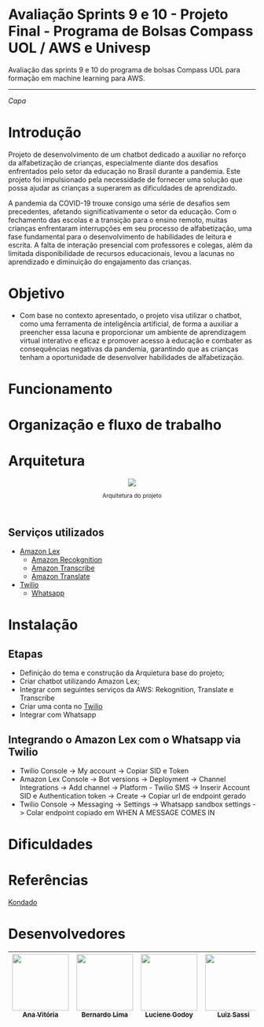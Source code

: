 # Avaliação Sprints 9 e 10 - Projeto Final - Programa de Bolsas Compass UOL / AWS e Univesp

Avaliação das sprints 9 e 10 do programa de bolsas Compass UOL para formação em machine learning para AWS.

---
*Capa*

# Introdução

Projeto de desenvolvimento de um chatbot dedicado a auxiliar no reforço da alfabetização de crianças, especialmente diante dos desafios enfrentados pelo setor da educação no Brasil durante a pandemia. Este projeto foi impulsionado pela necessidade de fornecer uma solução que possa ajudar as crianças a superarem as dificuldades de aprendizado.

A pandemia da COVID-19 trouxe consigo uma série de desafios sem precedentes, afetando significativamente o setor da educação. Com o fechamento das escolas e a transição para o ensino remoto, muitas crianças enfrentaram interrupções em seu processo de alfabetização, uma fase fundamental para o desenvolvimento de habilidades de leitura e escrita. A falta de interação presencial com professores e colegas, além da limitada disponibilidade de recursos educacionais, levou a lacunas no aprendizado e diminuição do engajamento das crianças.


# Objetivo 

- Com base no contexto apresentado, o projeto visa utilizar o chatbot, como uma ferramenta de inteligência artificial, de forma a auxiliar a preencher essa lacuna e proporcionar um ambiente de aprendizagem virtual interativo e eficaz e promover acesso à educação e combater as consequências negativas da pandemia, garantindo que as crianças tenham a oportunidade de desenvolver habilidades de alfabetização.


# Funcionamento 

# Organização e fluxo de trabalho 

# Arquitetura 

<div align="center">
  <img src="./assets/arquitetura-atual.jpg">
  <sub>
    <p>Arquitetura do projeto</p><br>
  </sub>
</div>


## Serviços utilizados

- [Amazon Lex](https://docs.aws.amazon.com/lexv2/latest/dg/what-is.html)
    * [Amazon Recokgnition](https://docs.aws.amazon.com/rekognition/latest/dg/what-is.html) 
    * [Amazon Transcribe](https://docs.aws.amazon.com/transcribe/latest/dg/what-is.html)
    * [Amazon Translate](https://docs.aws.amazon.com/translate/latest/dg/what-is.html)
- [Twilio](https://www.twilio.com/pt-br/docs)
    * [Whatsapp](https://business.whatsapp.com/developers/developer-hub)

# Instalação

## Etapas

- Definição do tema e construção da Arquietura base do projeto;
- Criar chatbot utilizando Amazon Lex;
- Integrar com seguintes serviços da AWS: Rekognition, Translate e Transcribe 
- Criar uma conta no [Twilio](https://www.twilio.com/)
- Integrar com Whatsapp

## Integrando o Amazon Lex com o Whatsapp via Twilio

- Twilio Console -> My account -> Copiar SID e Token
- Amazon Lex Console -> Bot versions -> Deployment -> Channel Integrations -> Add channel -> Platform - Twilio SMS -> Inserir Account SID e Authentication token -> Create -> Copiar url de endpoint gerado
- Twilio Console -> Messaging -> Settings -> Whatsapp sandbox settings -> Colar endpoint copiado em WHEN A MESSAGE COMES IN

# Dificuldades 

# Referências 

[Kondado](https://kondado.com.br/blog/wiki/2020/11/03/adicionando-o-s3-como-destino-na-plataforma-da-kondado/)

# Desenvolvedores 

[<img src="https://avatars.githubusercontent.com/u/97908745?v=4" width=115><br><sub>Ana Vitória</sub>](https://github.com/anaVitoriaLouro) | [<img src="https://avatars.githubusercontent.com/u/81330043?v=4" width=115><br><sub>Bernardo Lima</sub>](https://github.com/belima93) | [<img src="https://avatars.githubusercontent.com/u/87142990?v=4" width=115><br><sub>Luciene Godoy</sub>](https://github.com/LucieneGodoy) | [<img src="https://avatars.githubusercontent.com/u/72028902?v=4" width=115><br><sub>Luiz Sassi</sub>](https://github.com/luizrsassi) | [<img src="https://avatars.githubusercontent.com/u/88354075?v=4" width=115><br><sub>Kelly Silva</sub>](https://github.com/KellyPLSilva) | [<img src="https://avatars.githubusercontent.com/u/117780664?v=4" width=115><br><sub>Viviane Alves</sub>](https://github.com/Vivianes86)|
| :---: | :---: | :---: | :---: | :---: | :---: | 








